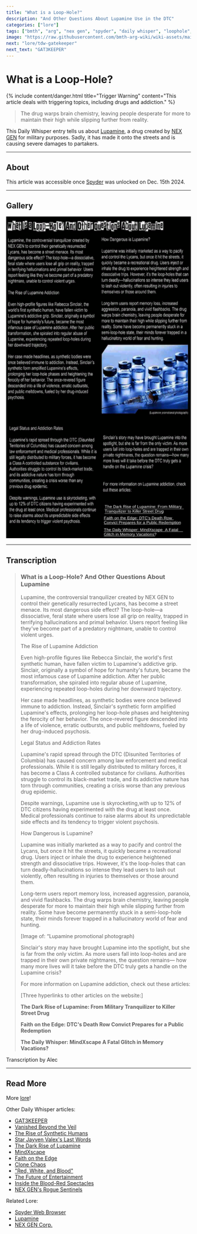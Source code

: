 ```yaml
---
title: "What is a Loop-Hole?"
description: "And Other Questions About Lupamine Use in the DTC"
categories: ["lore"]
tags: ["bmth", "arg", "nex gen", "spyder", "daily whisper", "loophole", "lupamine"]
image: "https://raw.githubusercontent.com/bmth-arg-wiki/wiki-assets/main/lore/webbrowser/dailywhisper/loophole-300x300.png"
next: "lore/tdw-gatekeeper"
next_text: "GAT3KEEPER"
---
```

# What is a Loop-Hole?

{% include content/danger.html
title="Trigger Warning"
content="This article deals with triggering topics, including drugs and addiction."
%}

> The drug warps brain chemistry, leaving people desperate for more to maintain their high while slipping further from reality.

This Daily Whisper entry tells us about [Lupamine](lupamine), a drug created by [NEX GEN](nex-gen-corporation) for 
military purposes. Sadly, it has made it onto the streets and is causing severe damages to partakers.

***

## About

This article was accessible once [Spyder](webbrowser) was unlocked on Dec. 15th 2024.

***

## Gallery

![loophole article](https://raw.githubusercontent.com/bmth-arg-wiki/wiki-assets/main/lore/webbrowser/dailywhisper/loophole.png)

***

## Transcription

> ### What is a Loop-Hole? And Other Questions About Lupamine
>
> Lupamine, the controversial tranquilizer created by NEX GEN to control their genetically resurrected Lycans, 
> has become a street menace. Its most dangerous side effect? The loop-hole—a dissociative, 
> feral state where users lose all grip on reality, trapped in terrifying hallucinations and primal behavior. 
> Users report feeling like they've become part of a predatory nightmare, unable to control violent urges.
>
> The Rise of Lupamine Addiction
>
> Even high-profile figures like Rebecca Sinclair, the world's first synthetic human, 
> have fallen victim to Lupamine's addictive grip. Sinclair, originally a symbol of hope for humanity's future, 
> became the most infamous case of Lupamine addiction. After her public transformation, 
> she spiraled into regular abuse of Lupamine, experiencing repeated loop-holes during her downward trajectory.
>
> Her case made headlines, as synthetic bodies were once believed immune to addiction. 
> Instead, Sinclair's synthetic form amplified Lupamine's effects, 
> prolonging her loop-hole phases and heightening the ferocity of her behavior. 
> The once-revered figure descended into a life of violence, erratic outbursts, and public meltdowns, 
> fueled by her drug-induced psychosis.
>
> Legal Status and Addiction Rates
>
> Lupamine's rapid spread through the DTC (Disunited Territories of Columbia) has caused concern among law enforcement 
> and medical professionals. While it is still legally distributed to military forces, it has become a Class A controlled 
> substance for civilians. Authorities struggle to control its black-market trade, 
> and its addictive nature has torn through communities, creating a crisis worse than any previous drug epidemic.
>
> Despite warnings, Lupamine use is skyrocketing,with up to 12% of DTC citizens having experimented with the drug at least once.
> Medical professionals continue to raise alarms about its unpredictable side effects and its tendency to 
> trigger violent psychosis.
>
> How Dangerous is Lupamine?
>
> Lupamine was initially marketed as a way to pacify and control the Lycans, but once it hit the streets, 
> it quickly became a recreational drug. Users inject or inhale the drug to experience heightened strength and 
> dissociative trips. However, it's the loop-holes that can turn deadly-hallucinations so intense they lead users to 
> lash out violently, often resulting in injuries to themselves or those around them.
>
> Long-term users report memory loss, increased aggression, paranoia, and vivid flashbacks. 
> The drug warps brain chemistry, leaving people desperate for more to maintain their high while slipping further from reality. 
> Some have become permanently stuck in a semi-loop-hole state, their minds forever trapped in a hallucinatory world of 
> fear and hunting.
>
> [Image of: “Lupamine promotional photograph)
>
> Sinclair's story may have brought Lupamine into the spotlight, but she is far from the only victim. 
> As more users fall into loop-holes and are trapped in their own private nightmares, 
> the question remains— how many more lives will it take before the DTC truly gets a handle on the Lupamine crisis?
>
> For more information on Lupamine addiction, check out these articles:
>
> [Three hyperlinks to other articles on the website:]
>
> __The Dark Rise of Lupamine: From Military Tranquilizer to Killer Street Drug__
>
> __Faith on the Edge: DTC's Death Row Convict Prepares for a Public Redemption__
>
> __The Daily Whisper: MindXscape A Fatal Glitch in Memory Vacations?__

Transcription by Alec

***

## Read More

More [lore](lore)!

Other Daily Whisper articles:

- [GAT3KEEPER](tdw-gatekeeper)
- [Vanished Beyond the Veil](tdw-vanished)
- [The Rise of Synthetic Humans](tdw-riseofsynth)
- [Star Jayven Valex's Last Words](tdw-valexlastwords)
- [The Dark Rise of Lupamine](tdw-riseoflupamine)
- [MindXscape](tdw-mindxscape)
- [Faith on the Edge](tdw-faithedge)
- [Clone Chaos](tdw-clonechaos)
- ["Red, White, and Blood"](tdw-redwhiteblood)
- [The Future of Entertainment](tdw-futureentertainment)
- [Inside the Blood-Red Spectacles](tdw-bloodredspectacles)
- [NEX GEN's Rogue Sentinels](tdw-roguesentinels)

Related Lore:

- [Spyder Web Browser](webbrowser)
- [Lupamine](lupamine)
- [NEX GEN Corp.](nex-gen-corporation)